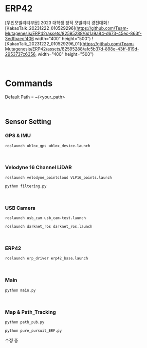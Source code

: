 # ERP42
[무인모빌리티부문] 2023 대학생 창작 모빌리티 경진대회
![KakaoTalk_20231222_010529296](https://github.com/Team-Mutagenesis/ERP42/assets/82595288/6d1a9a84-d673-45ec-863f-3edfbaecf406 width="400" height="500")
![KakaoTalk_20231222_010529296_01](https://github.com/Team-Mutagenesis/ERP42/assets/82595288/afc5b37d-898e-43ff-819d-2953737c6356, width="400" height="500")

<br/>

# Commands

Default Path = ~/<your_path>

<br/>

## Sensor Setting
### GPS & IMU

``roslaunch ublox_gps ublox_device.launch``

<br/>

### Velodyne 16 Channel LiDAR

``roslaunch velodyne_pointcloud VLP16_points.launch``

``python filtering.py``

<br/>

### USB Camera

``roslaunch usb_cam usb_cam-test.launch``

``roslaunch darknet_ros darknet_ros.launch``

<br/>

### ERP42        
  
``roslaunch erp_driver erp42_base.launch``     

<br/>
 
### Main

``python main.py``

<br/>
 
### Map & Path_Tracking

``python path_pub.py``

``python pure_pursuit_ERP.py``

수정 중
